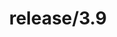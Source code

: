 ---
title: "release/3.9"
description: >
  release/3.9 CHANGELOG 汇总，最近发布版本: v3.9.5 , 时间: 2022-12-06
weight: -39
---
